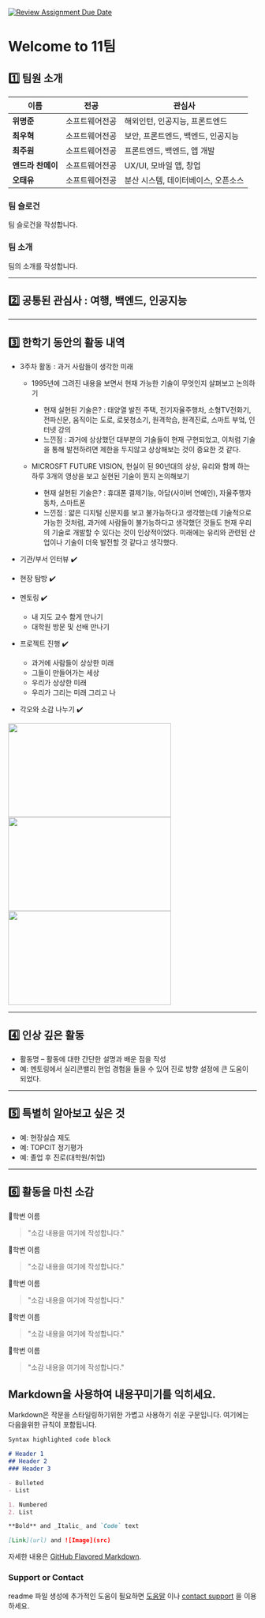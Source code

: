 [![Review Assignment Due Date](https://classroom.github.com/assets/deadline-readme-button-22041afd0340ce965d47ae6ef1cefeee28c7c493a6346c4f15d667ab976d596c.svg)](https://classroom.github.com/a/meKNgBF9)
# Welcome to 11팀

## 1️⃣ 팀원 소개

| **이름** | **전공** | **관심사** |
| --- | --- | --- |
| **위명준** | 소프트웨어전공 | 해외인턴, 인공지능, 프론트엔드 |
| **최우혁** | 소프트웨어전공 | 보안, 프론트엔드, 백엔드, 인공지능 |
| **최주원** | 소프트웨어전공 | 프론트엔드, 백엔드, 앱 개발 |
| **앤드라 찬메이** | 소프트웨어전공 | UX/UI, 모바일 앱, 창업 |
| **오태유** | 소프트웨어전공 | 분산 시스템, 데이터베이스, 오픈소스 |


### 팀 슬로건

팀 슬로건을 작성합니다.

### 팀 소개

팀의 소개를 작성합니다.

***

## 2️⃣ 공통된 관심사 : 여행, 백엔드, 인공지능

***

## 3️⃣ 한학기 동안의 활동 내역 
- 3주차 활동 : 과거 사람들이 생각한 미래
  - 1995년에 그려진 내용을 보면서 현재 가능한 기술이 무엇인지 살펴보고 논의하기

    - 현재 실현된 기술은? 
      : 태양열 발전 주택, 전기자율주행차, 소형TV전화기, 전파신문, 움직이는 도로, 로봇청소기, 원격학습, 원격진료, 스마트 부엌, 인터넷 강의
    - 느낀점
      : 과거에 상상했던 대부분의 기술들이 현재 구현되었고, 이처럼 기술을 통해 발전하려면 제한을 두지않고 상상해보는 것이 중요한 것 같다.

  - MICROSFT FUTURE VISION, 현실이 된 90년대의 상상, 유리와 함께 하는 하루 3개의 영상을 보고 실현된 기술이 뭔지 논의해보기

    - 현재 실현된 기술은?
      : 휴대폰 결제기능, 아담(사이버 연예인), 자율주행자동차, 스마트폰 
    - 느낀점
      : 얇은 디지털 신문지를 보고 불가능하다고 생각했는데 기술적으로 가능한 것처럼, 과거에 사람들이 불가능하다고 생각했던 것들도 현재 우리의 기술로 개발할 수 있다는 것이 인상적이었다.
        미래에는 유리와 관련된 산업이나 기술이 더욱 발전할 것 같다고 생각했다.

- 기관/부서 인터뷰 ✔️  

- 현장 탐방 ✔️  

- 멘토링 ✔️  
  - 내 지도 교수 함게 만나기
  - 대학원 방문 및 선배 만나기

- 프로젝트 진행 ✔️  
  - 과거에 사람들이 상상한 미래
  - 그들이 만들어가는 세상
  - 우리가 상상한 미래
  - 우리가 그리는 미래 그리고 나

- 각오와 소감 나누기 ✔️  


<!-- 활동 사진 추가 예시 -->
<img src="https://pixnio.com/free-images/2017/08/14/2017-08-14-13-09-09-960x651.jpg?text=활동사진1" width="330" height="190"/>
<img src="https://pixnio.com/free-images/2017/08/14/2017-08-14-20-51-02-960x640.jpg?text=활동사진2" width="330" height="190"/>
<img src="https://pixnio.com/free-images/2017/08/15/2017-08-15-10-05-39-960x640.jpg?text=활동사진3" width="330" height="190"/>

***

## 4️⃣ 인상 깊은 활동

- 활동명 – 활동에 대한 간단한 설명과 배운 점을 작성  
- 예: 멘토링에서 실리콘밸리 현업 경험을 들을 수 있어 진로 방향 설정에 큰 도움이 되었다.  

***

## 5️⃣ 특별히 알아보고 싶은 것
- 예: 현장실습 제도
- 예: TOPCIT 정기평가
- 예: 졸업 후 진로(대학원/취업)

***

## 6️⃣ 활동을 마친 소감

🔗학번 이름  
> "소감 내용을 여기에 작성합니다."

🔗학번 이름  
> "소감 내용을 여기에 작성합니다."

🔗학번 이름  
> "소감 내용을 여기에 작성합니다."

🔗학번 이름  
> "소감 내용을 여기에 작성합니다."

🔗학번 이름  
> "소감 내용을 여기에 작성합니다."


## Markdown을 사용하여 내용꾸미기를 익히세요.

Markdown은 작문을 스타일링하기위한 가볍고 사용하기 쉬운 구문입니다. 여기에는 다음을위한 규칙이 포함됩니다.

```markdown
Syntax highlighted code block

# Header 1
## Header 2
### Header 3

- Bulleted
- List

1. Numbered
2. List

**Bold** and _Italic_ and `Code` text

[Link](url) and ![Image](src)
```

자세한 내용은 [GitHub Flavored Markdown](https://guides.github.com/features/mastering-markdown/).

### Support or Contact

readme 파일 생성에 추가적인 도움이 필요하면 [도움말](https://help.github.com/articles/about-readmes/) 이나 [contact support](https://github.com/contact) 을 이용하세요.

